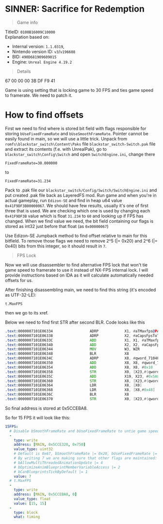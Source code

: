 # SINNER: Sacrifice for Redemption

> Game info

TitleID: `0100B16009C10000`<br>
Explanation based on:
- Internal version: `1.1.0319`, 
- Nintendo version ID: `v3`/`v196608`
- BID: `490D681909609015`
- Engine: `Unreal Engine 4.19.2`

> Details

67 00 00 00 3B DF F9 41

Game is using setting that is locking game to 30 FPS and ties game speed to framerate. We need to patch it.

# How to find offsets

First we need to find where is stored bit field with flags responsible for storing `bUseFixedFrameRate` and `bUseSmoothFrameRate`.
Pointer cannot be easily found in main, so we will use a little trick.
Unpack from `romfs\blackstar_switch\Content\Paks` file `blackstar_switch-Switch.pak` file and extract its contents (f.e. with UnrealPak), go to `blackstar_switch\Config\Switch` and open `SwitchEngine.ini`, change there
```
FixedFrameRate=30.000000
```
to 
```
FixedFrameRate=31.234
```
Pack to .pak file our `blackstar_switch/Config/Switch/SwitchEngine.ini` and put created .pak file back as LayeredFS mod.
Run game and when you're in actual gameplay, run `Edizon-SE` and find in heap u64 value `0x41F9DF3B00000067`. We should have few results, usually it's one of first three that is used.
We are checking which one is used by changing each `0x41F9DF3B` value which is float `31.234` to `60` and looking up if FPS has changed.
When we find value we need, the bit field containing our flags is stored as int32 just before that float (as `0x00000067`)

Use Edizon-SE Jumpback method to find offset relative to main for this bitfield. To remove those flags we need to remove 2^5 (|= 0x20) and 2^6 (|= 0x40) bits from this integer, so it should result in `7`.

> FPS Lock

Now we will use disassembler to find alternative FPS lock that won't tie game speed to framerate to use it instead of NX-FPS internal lock. I will provide instructions based on IDA as it will calculate automatically needed offsets for us.

After finishing disassembling main, we need to find this string (it's encoded as UTF-32-LE):
```
t.MaxFPS
```

then we go to its xref.

Below we need to find first STR after second BLR. Code looks like this
```asm
.text:0000007101E06334                 ADRP            X1, #aTMaxfps@PAGE ; "t.MaxFPS"
.text:0000007101E06338                 ADRP            X2, #aCapsFpsToTheGi@PAGE ; "Caps FPS to the given value.  Set to <="...
.text:0000007101E0633C                 ADD             X1, X1, #aTMaxfps@PAGEOFF ; "t.MaxFPS"
.text:0000007101E06340                 ADD             X2, X2, #aCapsFpsToTheGi@PAGEOFF ; "Caps FPS to the given value.  Set to <="...
.text:0000007101E06344                 MOV             W3, WZR
.text:0000007101E06348                 BLR             X8
.text:0000007101E0634C                 ADRP            X8, #qword_7104F225E0@PAGE
.text:0000007101E06350                 ADD             X8, X8, #qword_7104F225E0@PAGEOFF
.text:0000007101E06354                 ADD             X8, X8, #0x10
.text:0000007101E06358                 STR             X0, [X23,#(qword_7105CCEBA0 - 0x7105CCE5F0)]
.text:0000007101E0635C                 ADD             X19, X23, #0x5A8
.text:0000007101E06360                 STR             X8, [X23,#(qword_7105CCEB98 - 0x7105CCE5F0)]
.text:0000007101E06364                 LDR             X8, [X0]
.text:0000007101E06368                 LDR             X8, [X8,#0x48]
.text:0000007101E0636C                 BLR             X8
.text:0000007101E06370                 STR             X0, [X23,#(qword_7105CCEBA8 - 0x7105CCE5F0)]
```

So final address is stored at 0x5CCEBA8.

So for 15 FPS it will look like this:
```yaml
15FPS:
  # Disable bSmoothFrameRate and bUseFixedFrameRate to untie game speed from framerate
  -
    type: write
    address: [MAIN, 0x5CCE320, 0x750]
    value_type: uint32
    # Default is 0x67, bSmoothFrameRate |= 0x20, bUseFixedFrameRate |= 0x40 
    # By writing 7 we are making sure that other flags are maintained: 
    # bAllowMultiThreadedAnimationUpdate |= 4
    # bOptimizeAnimBlueprintMemberVariableAccess |= 2
    # bCanBlueprintsTickByDefault |= 1
    value: 7
  # t.MaxFPS
  -
    type: write
    address: [MAIN, 0x5CCEBA8, 0]
    value_type: float
    value: [15, 15]
  -
    type: block
    what: timing
```
